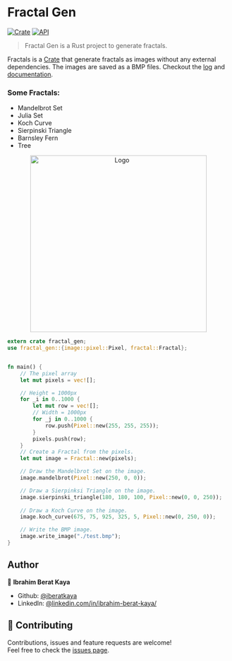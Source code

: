 # Fractal Gen

[![Crate](https://img.shields.io/crates/v/fractal-gen.svg)](https://crates.io/crates/fractal-gen) [![API](https://docs.rs/fractal-gen/badge.svg)](https://docs.rs/fractal-gen)

> Fractal Gen is a Rust project to generate fractals.

Fractals is a [Crate](https://crates.io/crates/fractal-gen) that generate fractals as images without any external dependencies. The images are saved as a BMP files. Checkout the [log](https://github.com/iberatkaya/fractals/blob/master/LOG.md) and [documentation](https://docs.rs/fractal-gen/).

### Some Fractals:

* Mandelbrot Set
* Julia Set
* Koch Curve
* Sierpinski Triangle
* Barnsley Fern
* Tree



<p align="center">
    <img alt="Logo" src="https://raw.githubusercontent.com/iberatkaya/fractals/master/examples/compressed/fractals.jpg" width="400" height="400">
</p>

```rust
extern crate fractal_gen;
use fractal_gen::{image::pixel::Pixel, fractal::Fractal};


fn main() {
    // The pixel array
    let mut pixels = vec![];    

    // Height = 1000px
    for _i in 0..1000 {
        let mut row = vec![];
        // Width = 1000px
        for _j in 0..1000 {
            row.push(Pixel::new(255, 255, 255));
        }
        pixels.push(row);
    }
    // Create a Fractal from the pixels.
    let mut image = Fractal::new(pixels);

    // Draw the Mandelbrot Set on the image.
    image.mandelbrot(Pixel::new(250, 0, 0));

    // Draw a Sierpinksi Triangle on the image.
    image.sierpinski_triangle(180, 180, 100, Pixel::new(0, 0, 250));
    
    // Draw a Koch Curve on the image.
    image.koch_curve(675, 75, 925, 325, 5, Pixel::new(0, 250, 0));

    // Write the BMP image.
    image.write_image("./test.bmp");
}

```

## Author

👤 **Ibrahim Berat Kaya**

* Github: [@iberatkaya](https://github.com/iberatkaya)
* LinkedIn: [@linkedin.com/in/ibrahim-berat-kaya/](https://linkedin.com/in/ibrahim-berat-kaya/)

## 🤝 Contributing

Contributions, issues and feature requests are welcome!<br />Feel free to check the [issues page](https://github.com/iberatkaya/fractals/issues). 

